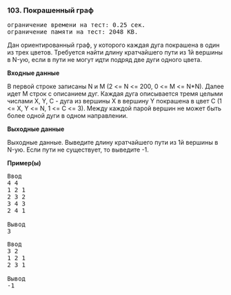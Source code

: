 ﻿### 103. Покрашенный граф

<pre>ограничение времени на тест: 0.25 сек.
ограничение памяти на тест: 2048 KB.</pre>

Дан ориентированный граф, у которого каждая дуга покрашена в один из трех цветов. Требуется найти длину кратчайшего пути из 1й вершины в N-ую, если в пути не могут идти подряд две дуги одного цвета.

**Входные данные**

В первой строке записаны N и M (2 <= N <= 200, 0 <= M <= N*N). Далее идет M строк с описанием дуг. Каждая дуга описывается тремя целыми числами X, Y, C - дуга из вершины X в вершину Y покрашена в цвет C (1 <= X, Y <= N, 1 <= C <= 3). Между каждой парой вершин не может быть более одной дуги в одном направлении.

**Выходные данные**

Выходные данные. Выведите длину кратчайшего пути из 1й вершины в N-ую. Если пути не существует, то выведите -1.

**Пример(ы)**

<pre>Ввод
4 4 
1 2 1 
2 3 2 
3 4 3 
2 4 1 

Вывод
3</pre>

<pre>Ввод
3 2 
1 2 1 
2 3 1 

Вывод
-1</pre> 